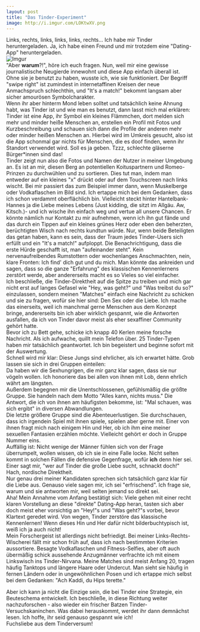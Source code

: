 ```yaml
---
layout: post
title: "Das Tinder-Experiment"
image: http://i.imgur.com/LOKtwXV.png
---  
```

Links, rechts, links, links, links, rechts...
Ich habe mir Tinder heruntergeladen. Ja, ich habe einen Freund und mir trotzdem eine "Dating-App" heruntergeladen.   
![Imgur](http://i.imgur.com/LOKtwXV.png)  
"Aber **warum**?!", höre ich euch fragen. Nun, weil mir eine gewisse journalistische Neugierde innewohnt und diese App einfach überall ist. Ohne sie je benutzt zu haben, wusste ich, wie sie funktioniert. Der Begriff "swipe right" ist zumindest in internetaffinen Kreisen der neue Anmachspruch schlechthin, und "It's a match!" bekommt langsam aber sicher amourösen Symbolcharakter.  
Wenn ihr aber hinterm Mond leben solltet und tatsächlich keine Ahnung habt, was Tinder ist und wie man es benutzt,  dann lasst mich mal erklären: Tinder ist eine App, ihr Symbol ein kleines Flämmchen, dort melden sich mehr und minder heiße Menschen an, erstellen ein Profil mit Fotos und Kurzbeschreibung und schauen sich dann die Profile der anderen mehr oder minder heißen Menschen an. Hierbei wird im Umkreis gesucht, also ist die App schonmal gar nichts für Menschen, die es doof finden, wenn ihr Standort verwendet wird. Soll es ja geben. Tzzz, schlechte gläserne Bürger*innen sind das!  
Tinder zeigt nun also die Fotos und Namen der Nutzer in meiner Umgebung an. Es ist an mir, diesen Berg an potentiellen Koituspartnern und Romeo-Prinzen zu durchwühlen und zu sortieren. Dies tut man, indem man entweder auf ein kleines "x" drückt oder auf dem Touchscreen nach links wischt. Bei mir passiert das zum Beispiel immer dann, wenn Muskelberge oder Vodkaflaschen im Bild sind. Ich ertappe mich bei dem Gedanken, dass ich schon verdammt oberflächlich bin. Vielleicht steckt hinter Hantelbank-Hannes ja die Liebe meines Lebens (Just kidding, die sitzt im Allgäu. Aw, Kitsch.)- und ich wische ihn einfach weg und vertue all unsere Chancen.  Er könnte nämlich nur Kontakt zu mir aufnehmen, wenn ich ihn gut fände und das durch ein Tippen auf ein kleines grünes Herz oder eben den beherzten, berüchtigten Wisch nach rechts kundtun würde. Nur, wenn beide Beteiligten das getan haben, kann es sein, dass der Traum jedes Tinder-Users sich erfüllt und ein "It's a match!" aufploppt. Die Benachrichtigung, dass die erste Hürde geschafft ist, man "aufeinander steht". Kein nervenaufreibendes Rumstottern oder wochenlanges Anschmachten, nein, klare Fronten: Ich find' dich gut und du mich. Man könnte das ankreiden und sagen, dass so die ganze "Erfahrung" des klassischen Kennenlernens zerstört werde, aber andererseits macht es so Vieles so viel einfacher.  
Ich beschließe, die Tinder-Direktheit auf die Spitze zu treiben und mich gar nicht erst auf langes Gefasel wie "Hey, was geht?" und "Was treibst du so?" einzulassen, sondern meinen "Matches" einfach eine Nachricht zu schicken und sie zu fragen, wofür sie hier sind: Den Sex oder die Liebe. Ich mache das einerseits, weil ich manchmal gerne Menschen aus dem Konzept bringe, andererseits bin ich aber wirklich gespannt, wie die Antworten ausfallen, da ich von Tinder davor meist als eher sexaffiner Community gehört hatte.  
Bevor ich zu Bett gehe, schicke ich knapp 40 Kerlen meine forsche Nachricht. Als ich aufwache, quillt mein Telefon über. 25 Tinder-Typen haben mir tatsächlich geantwortet. Ich bin begeistert und beginne sofort mit der Auswertung.  
Schnell wird mir klar: Diese Jungs sind ehrlicher, als ich erwartet hätte. Grob lassen sie sich in drei Gruppen einteilen:  
Da haben wir die Sexhungrigen, die mir ganz klar sagen, dass sie nur vögeln wollen. Ich honoriere das bei allen von ihnen mit Lob, denn ehrlich währt am längsten.  
Außerdem begegnen mir die Unentschlossenen, gefühlsmäßig die größte Gruppe. Sie handeln nach dem Motto "Alles kann, nichts muss." Die Antwort, die ich von ihnen am häufigsten bekomme, ist: "Mal schauen, was sich ergibt" in diversen Abwandlungen.  
Die letzte größere Gruppe sind die Abenteuerlustigen. Sie durchschauen, dass ich irgendein Spiel mit ihnen spiele, spielen aber gerne mit. Einer von ihnen fragt mich nach einigem Hin und Her, ob ich ihm eine meiner sexuellen Fantasien erzählen möchte. Vielleicht gehört er doch in Gruppe Nummer eins.  
Auffällig ist: Nicht wenige der Männer fühlen sich von der Frage überrumpelt, wollen wissen, ob ich sie in eine Falle locke. Nicht selten kommt in solchen Fällen die defensive Gegenfrage, wofür **ich** denn hier sei. Einer sagt mir, "wer auf Tinder die große Liebe sucht, schnackt doch!" Hach, nordische Direktheit.  
Nur genau drei meiner Kandidaten sprechen sich tatsächlich ganz klar für die Liebe aus. Genauso viele sagen mir, ich sei "erfrischend". Ich frage sie, warum und sie antworten mir, weil selten jemand so direkt sei.  
Aha! Mein Annahme vom Anfang bestätigt sich: Viele gehen mit einer recht klaren Vorstellung an diese "direkte" Dating-App heran, tasten sich aber doch meist eher vorsichtig an "Hey!"s und "Was geht?"s vorbei, bevor Klartext geredet wird. Von wegen, Tinder zerstöre das klassische Kennenlernen! Wenn dieses Hin und Her dafür nicht bilderbuchtypisch ist, weiß ich ja auch nicht!  
Mein Forschergeist ist allerdings nicht befriedigt. Bei meiner Links-Rechts-Wischerei fällt mir schon früh auf, dass ich nach bestimmten Kriterien aussortiere. Besagte Vodkaflaschen und Fitness-Selfies, aber oft auch übermäßig schick aussehende Anzugmänner verfrachte ich mit einem Linkswisch ins Tinder-Nirvana. Meine Matches sind meist Anfang 20, tragen häufig Tanktops und längere Haare oder Undercut. Man sieht sie häufig in fernen Ländern oder in ungewöhnlichen Posen und ich ertappe mich selbst bei dem Gedanken: "Ach Kaddi, du Hips terette."   


Aber ich kann ja nicht die Einzige sein, die bei Tinder eine Strategie, ein Beuteschema entwickelt. Ich beschließe, in diese Richtung weiter nachzuforschen - also wieder ein frischer Batzen Tinder-Versuchskaninchen. Was dabei herauskommt, werdet ihr dann demnächst lesen. Ich hoffe, ihr seid genauso gespannt wie ich!  
Fuchsliebe aus dem Tinderversum!  